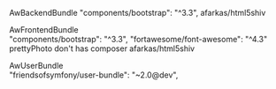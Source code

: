 AwBackendBundle
        "components/bootstrap": "^3.3",
        afarkas/html5shiv
        
AwFrontendBundle      
        "components/bootstrap": "^3.3",
        "fortawesome/font-awesome": "^4.3"
        prettyPhoto don't has composer
        afarkas/html5shiv
        
AwUserBundle        
        "friendsofsymfony/user-bundle": "~2.0@dev",
        